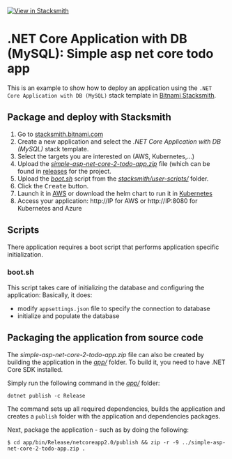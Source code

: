 
[![View in Stacksmith](https://img.shields.io/badge/view_in-stacksmith-00437B.svg)](https://stacksmith.bitnami.com/p/bitnami-public/apps/751f8df0-b832-0136-5731-32c52fe95d91)

# .NET Core Application with DB (MySQL): Simple asp net core todo app

This is an example to show how to deploy an application using the `.NET Core Application with DB (MySQL)` stack template in [Bitnami Stacksmith](stacksmith.bitnami.com).

## Package and deploy with Stacksmith

1. Go to [stacksmith.bitnami.com](https://stacksmith.bitnami.com)
2. Create a new application and select the _.NET Core Application with DB (MySQL)_ stack template.
3. Select the targets you are interested on (AWS, Kubernetes,...)
4. Upload the [_simple-asp-net-core-2-todo-app.zip_](../../releases/download/v1.0/simple-asp-net-core-2-todo-app.zip) file (which can be found in [releases](../../releases) for the project.
5. Upload the [_boot.sh_](stacksmith/user-scripts/boot.sh) script from the [_stacksmith/user-scripts/_](stacksmith/user-scripts/) folder.
6. Click the <kbd>Create</kbd> button.
7. Launch it in [AWS](https://stacksmith.bitnami.com/support/quickstart-aws) or download the helm chart to run it in [Kubernetes](https://stacksmith.bitnami.com/support/quickstart-k8s)
8. Access your application: http://IP for AWS or http://IP:8080 for Kubernetes and Azure

## Scripts

There application requires a boot script that performs application specific initialization.

### boot.sh

This script takes care of initializing the database and configuring the application: Basically, it does:

* modify `appsettings.json` file to specify the connection to database
* initialize and populate the database

## Packaging the application from source code

The _simple-asp-net-core-2-todo-app.zip_ file can also be created by building the application in the [_app/_](app/) folder. To build it, you need to have .NET Core SDK installed.

Simply run the following command in the [_app/_](app/) folder:

```
dotnet publish -c Release
```

The command sets up all required dependencies, builds the application and creates a `publish` folder with the application and dependencies packages.

Next, package the application - such as by doing the following:

```
$ cd app/bin/Release/netcoreapp2.0/publish && zip -r -9 ../simple-asp-net-core-2-todo-app.zip .
```

